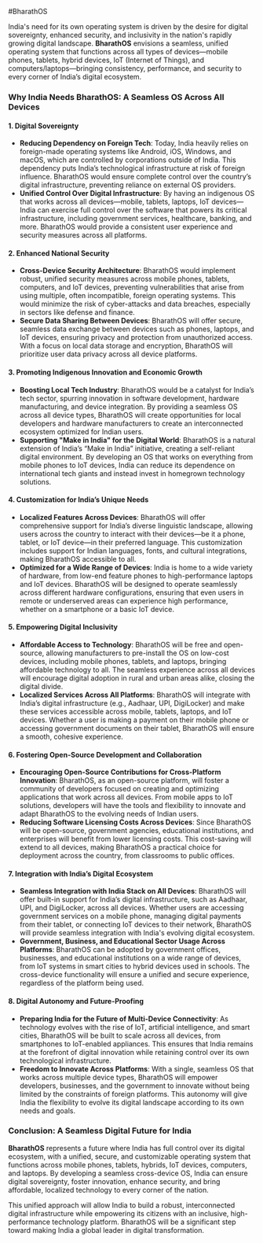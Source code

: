 #BharathOS

India's need for its own operating system is driven by the desire for digital sovereignty, enhanced security, and inclusivity in the nation's rapidly growing digital landscape. **BharathOS** envisions a seamless, unified operating system that functions across all types of devices—mobile phones, tablets, hybrid devices, IoT (Internet of Things), and computers/laptops—bringing consistency, performance, and security to every corner of India’s digital ecosystem.

### Why India Needs BharathOS: A Seamless OS Across All Devices

#### 1. **Digital Sovereignty**
   - **Reducing Dependency on Foreign Tech**: Today, India heavily relies on foreign-made operating systems like Android, iOS, Windows, and macOS, which are controlled by corporations outside of India. This dependency puts India’s technological infrastructure at risk of foreign influence. BharathOS would ensure complete control over the country’s digital infrastructure, preventing reliance on external OS providers.
   - **Unified Control Over Digital Infrastructure**: By having an indigenous OS that works across all devices—mobile, tablets, laptops, IoT devices—India can exercise full control over the software that powers its critical infrastructure, including government services, healthcare, banking, and more. BharathOS would provide a consistent user experience and security measures across all platforms.

#### 2. **Enhanced National Security**
   - **Cross-Device Security Architecture**: BharathOS would implement robust, unified security measures across mobile phones, tablets, computers, and IoT devices, preventing vulnerabilities that arise from using multiple, often incompatible, foreign operating systems. This would minimize the risk of cyber-attacks and data breaches, especially in sectors like defense and finance.
   - **Secure Data Sharing Between Devices**: BharathOS will offer secure, seamless data exchange between devices such as phones, laptops, and IoT devices, ensuring privacy and protection from unauthorized access. With a focus on local data storage and encryption, BharathOS will prioritize user data privacy across all device platforms.

#### 3. **Promoting Indigenous Innovation and Economic Growth**
   - **Boosting Local Tech Industry**: BharathOS would be a catalyst for India’s tech sector, spurring innovation in software development, hardware manufacturing, and device integration. By providing a seamless OS across all device types, BharathOS will create opportunities for local developers and hardware manufacturers to create an interconnected ecosystem optimized for Indian users.
   - **Supporting "Make in India" for the Digital World**: BharathOS is a natural extension of India’s “Make in India” initiative, creating a self-reliant digital environment. By developing an OS that works on everything from mobile phones to IoT devices, India can reduce its dependence on international tech giants and instead invest in homegrown technology solutions.

#### 4. **Customization for India’s Unique Needs**
   - **Localized Features Across Devices**: BharathOS will offer comprehensive support for India’s diverse linguistic landscape, allowing users across the country to interact with their devices—be it a phone, tablet, or IoT device—in their preferred language. This customization includes support for Indian languages, fonts, and cultural integrations, making BharathOS accessible to all.
   - **Optimized for a Wide Range of Devices**: India is home to a wide variety of hardware, from low-end feature phones to high-performance laptops and IoT devices. BharathOS will be designed to operate seamlessly across different hardware configurations, ensuring that even users in remote or underserved areas can experience high performance, whether on a smartphone or a basic IoT device.

#### 5. **Empowering Digital Inclusivity**
   - **Affordable Access to Technology**: BharathOS will be free and open-source, allowing manufacturers to pre-install the OS on low-cost devices, including mobile phones, tablets, and laptops, bringing affordable technology to all. The seamless experience across all devices will encourage digital adoption in rural and urban areas alike, closing the digital divide.
   - **Localized Services Across All Platforms**: BharathOS will integrate with India’s digital infrastructure (e.g., Aadhaar, UPI, DigiLocker) and make these services accessible across mobile, tablets, laptops, and IoT devices. Whether a user is making a payment on their mobile phone or accessing government documents on their tablet, BharathOS will ensure a smooth, cohesive experience.

#### 6. **Fostering Open-Source Development and Collaboration**
   - **Encouraging Open-Source Contributions for Cross-Platform Innovation**: BharathOS, as an open-source platform, will foster a community of developers focused on creating and optimizing applications that work across all devices. From mobile apps to IoT solutions, developers will have the tools and flexibility to innovate and adapt BharathOS to the evolving needs of Indian users.
   - **Reducing Software Licensing Costs Across Devices**: Since BharathOS will be open-source, government agencies, educational institutions, and enterprises will benefit from lower licensing costs. This cost-saving will extend to all devices, making BharathOS a practical choice for deployment across the country, from classrooms to public offices.

#### 7. **Integration with India’s Digital Ecosystem**
   - **Seamless Integration with India Stack on All Devices**: BharathOS will offer built-in support for India’s digital infrastructure, such as Aadhaar, UPI, and DigiLocker, across all devices. Whether users are accessing government services on a mobile phone, managing digital payments from their tablet, or connecting IoT devices to their network, BharathOS will provide seamless integration with India's evolving digital ecosystem.
   - **Government, Business, and Educational Sector Usage Across Platforms**: BharathOS can be adopted by government offices, businesses, and educational institutions on a wide range of devices, from IoT systems in smart cities to hybrid devices used in schools. The cross-device functionality will ensure a unified and secure experience, regardless of the platform being used.

#### 8. **Digital Autonomy and Future-Proofing**
   - **Preparing India for the Future of Multi-Device Connectivity**: As technology evolves with the rise of IoT, artificial intelligence, and smart cities, BharathOS will be built to scale across all devices, from smartphones to IoT-enabled appliances. This ensures that India remains at the forefront of digital innovation while retaining control over its own technological infrastructure.
   - **Freedom to Innovate Across Platforms**: With a single, seamless OS that works across multiple device types, BharathOS will empower developers, businesses, and the government to innovate without being limited by the constraints of foreign platforms. This autonomy will give India the flexibility to evolve its digital landscape according to its own needs and goals.

### Conclusion: A Seamless Digital Future for India
**BharathOS** represents a future where India has full control over its digital ecosystem, with a unified, secure, and customizable operating system that functions across mobile phones, tablets, hybrids, IoT devices, computers, and laptops. By developing a seamless cross-device OS, India can ensure digital sovereignty, foster innovation, enhance security, and bring affordable, localized technology to every corner of the nation.

This unified approach will allow India to build a robust, interconnected digital infrastructure while empowering its citizens with an inclusive, high-performance technology platform. BharathOS will be a significant step toward making India a global leader in digital transformation.